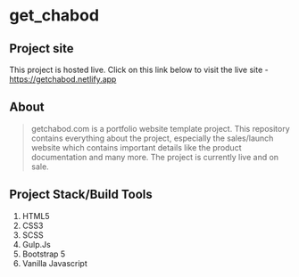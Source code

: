 # get_chabod

## Project site

This project is hosted live. Click on this link below to visit the live site -
https://getchabod.netlify.app

## About

> getchabod.com is a portfolio website template project. This repository contains everything about the project, especially the sales/launch website which contains important details like the product documentation and many more.
> The project is currently live and on sale.

## Project Stack/Build Tools

1. HTML5
2. CSS3
3. SCSS
4. Gulp.Js
5. Bootstrap 5
6. Vanilla Javascript


